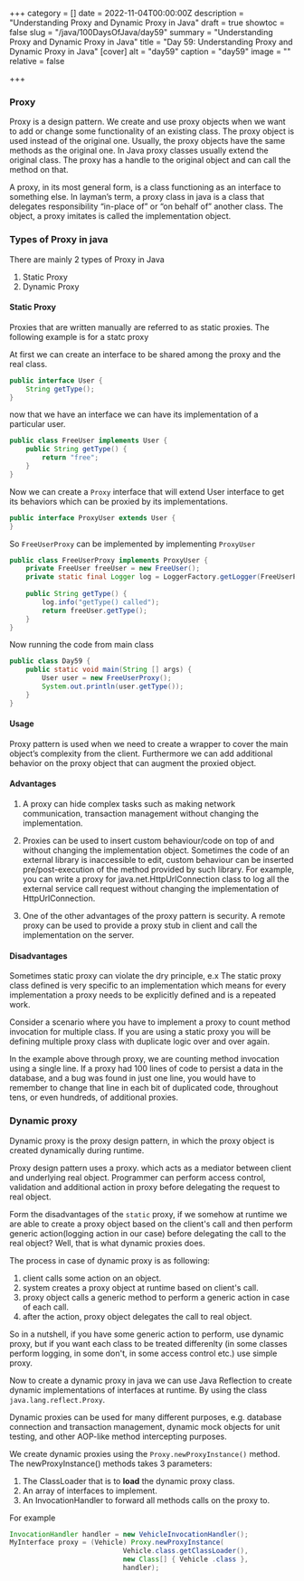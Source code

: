 +++
category = []
date = 2022-11-04T00:00:00Z
description = "Understanding Proxy and Dynamic Proxy in Java"
draft = true
showtoc = false
slug = "/java/100DaysOfJava/day59"
summary = "Understanding Proxy and Dynamic Proxy in Java"
title = "Day 59: Understanding Proxy and Dynamic Proxy in Java"
[cover]
alt = "day59"
caption = "day59"
image = ""
relative = false

+++
### Proxy

Proxy is a design pattern. We create and use proxy objects when we want to add or change some functionality of an existing class. The proxy object is used instead of the original one. Usually, the proxy objects have the same methods as the original one. In Java proxy classes usually extend the original class. The proxy has a handle to the original object and can call the method on that.


A proxy, in its most general form, is a class functioning as an interface to something else. In layman’s term, a proxy class in java is a class that delegates responsibility “in-place of” or “on behalf of” another class. The object, a proxy imitates is called the implementation object.


### Types of Proxy in java

There are mainly 2 types of Proxy in Java 

1. Static Proxy
2. Dynamic Proxy

#### Static Proxy

Proxies that are written manually are referred to as static proxies. The following example is for a statc proxy

At first we can create an interface to be shared among the proxy and the real class. 

```java
public interface User {
	String getType();
}
```
now that we have an interface we can have its implementation of a particular user.

```java
public class FreeUser implements User {
	public String getType() {
    	return "free";
    }
}
```

Now we can create a `Proxy` interface that will extend User interface to get its behaviors which can be proxied by its implementations. 

```java
public interface ProxyUser extends User {
}
```
So `FreeUserProxy` can be implemented by implementing `ProxyUser`

```java
public class FreeUserProxy implements ProxyUser {
	private FreeUser freeUser = new FreeUser();
    private static final Logger log = LoggerFactory.getLogger(FreeUserProxy.class);
    
    public String getType() {
    	log.info("getType() called");
        return freeUser.getType();
    }
}
```

Now running the code from main class

```java
public class Day59 {
	public static void main(String [] args) {
    	User user = new FreeUserProxy();
        System.out.println(user.getType());
    }
}
```


#### Usage 

Proxy pattern is used when we need to create a wrapper to cover the main object’s complexity from the client. Furthermore we can add additional behavior on the proxy object that can augment the proxied object.

#### Advantages 

1. A proxy can hide complex tasks such as making network communication, transaction management without changing the implementation.

2. Proxies can be used to insert custom behaviour/code on top of and without changing the implementation object. Sometimes the code of an external library is inaccessible to edit, custom behaviour can be inserted pre/post-execution of the method provided by such library. For example, you can write a proxy for java.net.HttpUrlConnection class to log all the external service call request without changing the implementation of HttpUrlConnection.

3. One of the other advantages of the proxy pattern is security. A remote proxy can be used to provide a proxy stub in client and call the implementation on the server.

#### Disadvantages

Sometimes static proxy can violate the dry principle, e.x The static proxy class defined is very specific to an implementation which means for every implementation a proxy needs to be explicitly defined and is a repeated work.

Consider a scenario where you have to implement a proxy to count method invocation for multiple class. If you are using a static proxy you will be defining multiple proxy class with duplicate logic over and over again.

In the example above through proxy, we are counting method invocation using a single line. If a proxy had 100 lines of code to persist a data in the database, and a bug was found in just one line, you would have to remember to change that line in each bit of duplicated code, throughout tens, or even hundreds, of additional proxies.


### Dynamic proxy 

Dynamic proxy is the proxy design pattern, in which the proxy object is created dynamically during runtime.

Proxy design pattern uses a proxy. which acts as a mediator between client and underlying real object. Programmer can perform access control, validation and additional action in proxy before delegating the request to real object.

Form the disadvantages of the `static` proxy, if we somehow at runtime we are able to create a proxy object based on the client's call and then perform generic action(logging action in our case) before delegating the call to the real object? Well, that is what dynamic proxies does.

The process in case of dynamic proxy is as following:

1. client calls some action on an object.
2. system creates a proxy object at runtime based on client's call.
3. proxy object calls a generic method to perform a generic action in case of each call.
4. after the action, proxy object delegates the call to real object.

So in a nutshell, if you have some generic action to perform, use dynamic proxy, but if you want each class to be treated differenlty (in some classes perform logging, in some don't, in some access control etc.) use simple proxy.

Now to create a dynamic proxy in java we can use Java Reflection to create dynamic implementations of interfaces at runtime. By using the class `java.lang.reflect.Proxy`.

Dynamic proxies can be used for many different purposes, e.g. database connection and transaction management, dynamic mock objects for unit testing, and other AOP-like method intercepting purposes.

We create dynamic proxies using the `Proxy.newProxyInstance()` method. The newProxyInstance() methods takes 3 parameters:

1. The ClassLoader that is to **load** the dynamic proxy class.
2. An array of interfaces to implement.
3. An InvocationHandler to forward all methods calls on the proxy to.

For example

```java
InvocationHandler handler = new VehicleInvocationHandler();
MyInterface proxy = (Vehicle) Proxy.newProxyInstance(
                            Vehicle.class.getClassLoader(),
                            new Class[] { Vehicle .class },
                            handler);
```